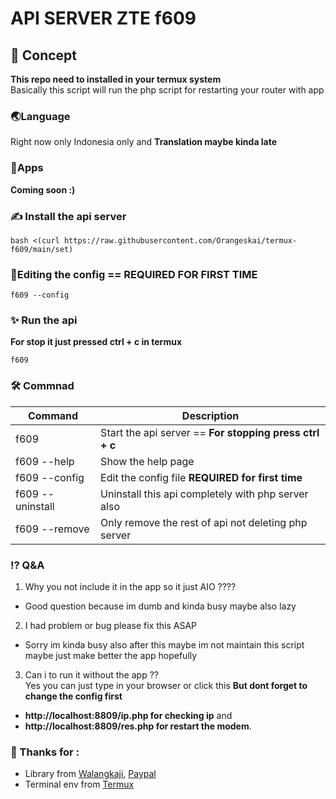 # API SERVER ZTE f609
## 🤔 Concept
**This repo need to installed in your termux system**<br />
Basically this script will run the php script for restarting your router with app<br />

### 🌏Language
Right now only Indonesia only and
**Translation maybe kinda late**

### 📱Apps
**Coming soon :)**

### ✍️ Install the api server
```script
bash <(curl https://raw.githubusercontent.com/Orangeskai/termux-f609/main/set)

```

### 📝Editing the config == **REQUIRED FOR FIRST TIME**
```script
f609 --config
```

### ✨ Run the api
**For stop it just pressed ctrl + c in termux**
```shell
f609 
```

### 🛠️ Commnad
| Command          | Description                                                       |
| ---------------- | ----------------------------------------------------------------- |
| f609             | Start the api server == **For stopping press ctrl + c**           |
| f609 --help      | Show the help page                                                |
| f609 --config    | Edit the config file **REQUIRED for first time**                  |
| f609 --uninstall | Uninstall this api completely with php server also                |
| f609 --remove    | Only remove the rest of api not deleting php server               |

### ⁉️ Q&A
1. Why you not include it in the app so it just AIO ????<br />
- Good question because im dumb and kinda busy maybe also lazy

2. I had problem or bug please fix this ASAP<br />
- Sorry im kinda busy also after this maybe im not maintain this script maybe just make better the app hopefully

3. Can i to run it without the app ??<br />
Yes you can just type in your browser or click this **But dont forget to change the config first** 
- **http://localhost:8809/ip.php for checking ip** and
- **http://localhost:8809/res.php for restart the modem**.

### 🙏 Thanks for :
- Library from [Walangkaji](https://github.com/walangkaji), [Paypal](https://www.paypal.me/walangkaji)
- Terminal env from [Termux](https://termux.com/)
